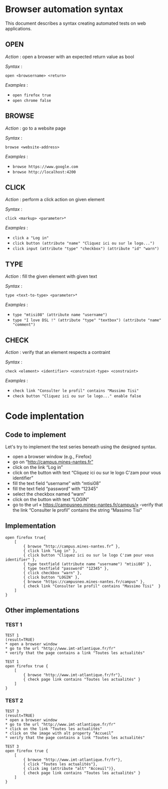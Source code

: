 # Browser automation syntax

This document describes a syntax creating automated tests on web applications.

## OPEN

*Action* : open a browser with an expected return value as bool

*Syntax* : 

`open <browsername> <return>`

*Examples* :

- `open firefox true`
- `open chrome false`

## BROWSE

*Action* : go to a website page

*Syntax* : 

`
browse <website-address>
`

*Examples* :

- `browse https://www.google.com`
- `browse http://localhost:4200`

## CLICK

*Action* : perform a click action on given element

*Syntax* : 

`click <markup> <parameter>*`

*Examples* :

- `click a "Log in"`
- `click button (attribute "name" "Cliquez ici ou sur le logo...")`
- `click input (attribute "type" "checkbox") (attribute "id" "warn")`

## TYPE

*Action* : fill the given element with given text

*Syntax* :

`type <text-to-type> <parameter>*`

*Examples* : 

- `type "mtisi08" (attribute name "username")`
- `type "I love DSL !" (attribute "type" "textbox") (attribute "name" "comment")`

## CHECK

*Action* : verify that an element respects a contraint

*Syntax* :

`check <element> <identifier> <constraint-type> <constraint>`

*Examples* :

- `check link "Consulter le profil" contains "Massimo Tisi"`
- `check button "Cliquez ici ou sur le logo..." enable false`

# Code implentation

## Code to implement

Let's try to implement the test series beneath using the designed syntax.

- open a browser window (e.g., Firefox)
- go on “http://campus.mines-nantes.fr”
- click on the link “Log in”
- click on the button with text “Cliquez ici ou sur le logo C'zam pour vous identifier”
- fill the text field “username” with “mtisi08”
- fill the text field “password” with “12345”
- select the checkbox named “warn”
- click on the button with text “LOGIN”
- go to the url « https://campusneo.mines-nantes.fr/campus/»
 -verify that the link “Consulter le profil” contains the string “Massimo Tisi”

## Implementation

``` 
open firefox true{ 
    [ 
        { browse “http://campus.mines-nantes.fr” },
        { click link "Log in" },
        { click button "Cliquez ici ou sur le logo C'zam pour vous identifier" },
        { type textfield (attribute name "username") "mtisi08" },
        { type textfield "password" "12345" },
        { click checkbox "warn" },
        { click button "LOGIN" },
        { browse "https://campusneo.mines-nantes.fr/campus" },
        { check link "Consulter le profil" contains "Massimo Tisi"  }
    ]
}
```

## Other implementations

### TEST 1

```
TEST 1 
(result=TRUE)
* open a browser window
* go to the url "http://www.imt-atlantique.fr/fr"
* verify that the page contains a link "Toutes les actualités"
```
```
TEST 1
open firefox true {
    [
        { browse "http://www.imt-atlantique.fr/fr"},
        { check page link contains "Toutes les actualités" }
    ]
}
```

### TEST 2

```
TEST 3
(result=TRUE)
* open a browser window
* go to the url "http://www.imt-atlantique.fr/fr"
* click on the link "Toutes les actualités"
* click on the image with alt property “Accueil”
* verify that the page contains a link "Toutes les actualités"
```

```
TEST 3
open firefox true {
    [
        { browse "http://www.imt-atlantique.fr/fr"},
        { click "Toutes les actualités"},
        { click img (attribute "alt" "Acceuil")},
        { check page link contains "Toutes les actualités" }
    ]
}
```